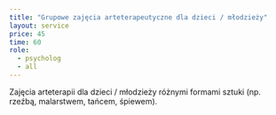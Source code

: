 ```yaml
---
title: "Grupowe zajęcia arteterapeutyczne dla dzieci / młodzieży"
layout: service
price: 45
time: 60
role:
  - psycholog
  - all
---
```


Zajęcia arteterapii dla dzieci / młodzieży różnymi formami sztuki (np. rzeźbą, malarstwem, tańcem, śpiewem).
